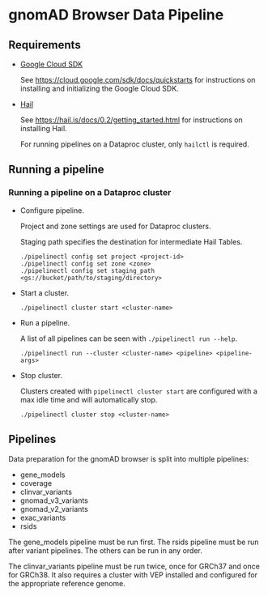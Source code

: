 # gnomAD Browser Data Pipeline

## Requirements

- [Google Cloud SDK](https://cloud.google.com/sdk/)

  See https://cloud.google.com/sdk/docs/quickstarts for instructions on installing and initializing the Google Cloud SDK.

- [Hail](https://hail.is/)

  See https://hail.is/docs/0.2/getting_started.html for instructions on installing Hail.

  For running pipelines on a Dataproc cluster, only `hailctl` is required.

## Running a pipeline

### Running a pipeline on a Dataproc cluster

- Configure pipeline.

  Project and zone settings are used for Dataproc clusters.

  Staging path specifies the destination for intermediate Hail Tables.

  ```
  ./pipelinectl config set project <project-id>
  ./pipelinectl config set zone <zone>
  ./pipelinectl config set staging_path <gs://bucket/path/to/staging/directory>
  ```

- Start a cluster.

  ```
  ./pipelinectl cluster start <cluster-name>
  ```

- Run a pipeline.

  A list of all pipelines can be seen with `./pipelinectl run --help`.

  ```
  ./pipelinectl run --cluster <cluster-name> <pipeline> <pipeline-args>
  ```

- Stop cluster.

  Clusters created with `pipelinectl cluster start` are configured with a max idle time and will automatically stop.

  ```
  ./pipelinectl cluster stop <cluster-name>
  ```

## Pipelines

Data preparation for the gnomAD browser is split into multiple pipelines:

- gene_models
- coverage
- clinvar_variants
- gnomad_v3_variants
- gnomad_v2_variants
- exac_variants
- rsids

The gene_models pipeline must be run first. The rsids pipeline must be run after variant pipelines.
The others can be run in any order.

The clinvar_variants pipeline must be run twice, once for GRCh37 and once for GRCh38. It also requires a cluster
with VEP installed and configured for the appropriate reference genome.
